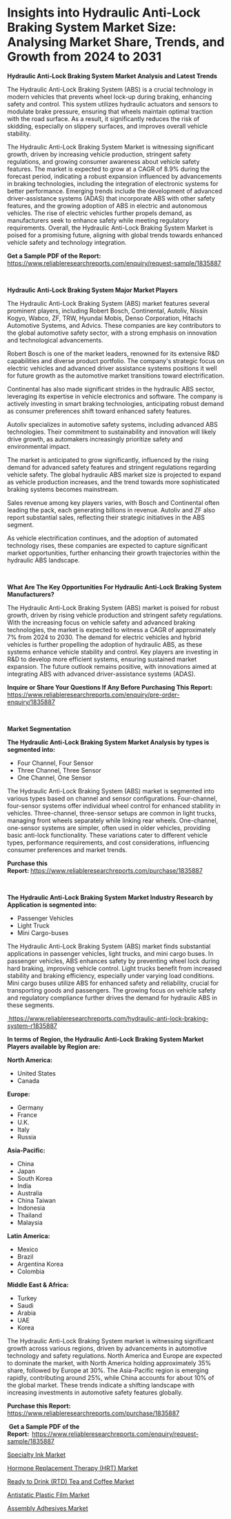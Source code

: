 <p><h1>Insights into Hydraulic Anti-Lock Braking System Market Size: Analysing Market Share, Trends, and Growth from 2024 to 2031</h1></p><p><strong>Hydraulic Anti-Lock Braking System Market Analysis and Latest Trends</strong></p>
<p><p>The Hydraulic Anti-Lock Braking System (ABS) is a crucial technology in modern vehicles that prevents wheel lock-up during braking, enhancing safety and control. This system utilizes hydraulic actuators and sensors to modulate brake pressure, ensuring that wheels maintain optimal traction with the road surface. As a result, it significantly reduces the risk of skidding, especially on slippery surfaces, and improves overall vehicle stability.</p><p>The Hydraulic Anti-Lock Braking System Market is witnessing significant growth, driven by increasing vehicle production, stringent safety regulations, and growing consumer awareness about vehicle safety features. The market is expected to grow at a CAGR of 8.9% during the forecast period, indicating a robust expansion influenced by advancements in braking technologies, including the integration of electronic systems for better performance. Emerging trends include the development of advanced driver-assistance systems (ADAS) that incorporate ABS with other safety features, and the growing adoption of ABS in electric and autonomous vehicles. The rise of electric vehicles further propels demand, as manufacturers seek to enhance safety while meeting regulatory requirements. Overall, the Hydraulic Anti-Lock Braking System Market is poised for a promising future, aligning with global trends towards enhanced vehicle safety and technology integration.</p></p>
<p><strong>Get a Sample PDF of the Report:&nbsp;</strong> <a href="https://www.reliableresearchreports.com/enquiry/request-sample/1835887?utm_campaign=28&utm_medium=2&utm_source=Github&utm_content=ia&utm_term=16102024&utm_id=hydraulic-anti-lock-braking-system">https://www.reliableresearchreports.com/enquiry/request-sample/1835887</a></p>
<p>&nbsp;</p>
<p><strong>Hydraulic Anti-Lock Braking System Major Market Players</strong></p>
<p><p>The Hydraulic Anti-Lock Braking System (ABS) market features several prominent players, including Robert Bosch, Continental, Autoliv, Nissin Kogyo, Wabco, ZF, TRW, Hyundai Mobis, Denso Corporation, Hitachi Automotive Systems, and Advics. These companies are key contributors to the global automotive safety sector, with a strong emphasis on innovation and technological advancements.</p><p>Robert Bosch is one of the market leaders, renowned for its extensive R&D capabilities and diverse product portfolio. The company's strategic focus on electric vehicles and advanced driver assistance systems positions it well for future growth as the automotive market transitions toward electrification.</p><p>Continental has also made significant strides in the hydraulic ABS sector, leveraging its expertise in vehicle electronics and software. The company is actively investing in smart braking technologies, anticipating robust demand as consumer preferences shift toward enhanced safety features. </p><p>Autoliv specializes in automotive safety systems, including advanced ABS technologies. Their commitment to sustainability and innovation will likely drive growth, as automakers increasingly prioritize safety and environmental impact.</p><p>The market is anticipated to grow significantly, influenced by the rising demand for advanced safety features and stringent regulations regarding vehicle safety. The global hydraulic ABS market size is projected to expand as vehicle production increases, and the trend towards more sophisticated braking systems becomes mainstream.</p><p>Sales revenue among key players varies, with Bosch and Continental often leading the pack, each generating billions in revenue. Autoliv and ZF also report substantial sales, reflecting their strategic initiatives in the ABS segment.</p><p>As vehicle electrification continues, and the adoption of automated technology rises, these companies are expected to capture significant market opportunities, further enhancing their growth trajectories within the hydraulic ABS landscape.</p></p>
<p>&nbsp;</p>
<p><strong>What Are The Key Opportunities For Hydraulic Anti-Lock Braking System Manufacturers?</strong></p>
<p><p>The Hydraulic Anti-Lock Braking System (ABS) market is poised for robust growth, driven by rising vehicle production and stringent safety regulations. With the increasing focus on vehicle safety and advanced braking technologies, the market is expected to witness a CAGR of approximately 7% from 2024 to 2030. The demand for electric vehicles and hybrid vehicles is further propelling the adoption of hydraulic ABS, as these systems enhance vehicle stability and control. Key players are investing in R&D to develop more efficient systems, ensuring sustained market expansion. The future outlook remains positive, with innovations aimed at integrating ABS with advanced driver-assistance systems (ADAS).</p></p>
<p><strong>Inquire or Share Your Questions If Any Before Purchasing This Report:</strong> <a href="https://www.reliableresearchreports.com/enquiry/pre-order-enquiry/1835887?utm_campaign=28&utm_medium=2&utm_source=Github&utm_content=ia&utm_term=16102024&utm_id=hydraulic-anti-lock-braking-system">https://www.reliableresearchreports.com/enquiry/pre-order-enquiry/1835887</a></p>
<p>&nbsp;</p>
<p><strong>Market Segmentation</strong></p>
<p><strong>The Hydraulic Anti-Lock Braking System Market Analysis by types is segmented into:</strong></p>
<p><ul><li>Four Channel, Four Sensor</li><li>Three Channel, Three Sensor</li><li>One Channel, One Sensor</li></ul></p>
<p><p>The Hydraulic Anti-Lock Braking System (ABS) market is segmented into various types based on channel and sensor configurations. Four-channel, four-sensor systems offer individual wheel control for enhanced stability in vehicles. Three-channel, three-sensor setups are common in light trucks, managing front wheels separately while linking rear wheels. One-channel, one-sensor systems are simpler, often used in older vehicles, providing basic anti-lock functionality. These variations cater to different vehicle types, performance requirements, and cost considerations, influencing consumer preferences and market trends.</p></p>
<p><strong>Purchase this Report:&nbsp;</strong><a href="https://www.reliableresearchreports.com/purchase/1835887?utm_campaign=28&utm_medium=2&utm_source=Github&utm_content=ia&utm_term=16102024&utm_id=hydraulic-anti-lock-braking-system">https://www.reliableresearchreports.com/purchase/1835887</a></p>
<p>&nbsp;</p>
<p><strong>The Hydraulic Anti-Lock Braking System Market Industry Research by Application is segmented into:</strong></p>
<p><ul><li>Passenger Vehicles</li><li>Light Truck</li><li>Mini Cargo-buses</li></ul></p>
<p><p>The Hydraulic Anti-Lock Braking System (ABS) market finds substantial applications in passenger vehicles, light trucks, and mini cargo buses. In passenger vehicles, ABS enhances safety by preventing wheel lock during hard braking, improving vehicle control. Light trucks benefit from increased stability and braking efficiency, especially under varying load conditions. Mini cargo buses utilize ABS for enhanced safety and reliability, crucial for transporting goods and passengers. The growing focus on vehicle safety and regulatory compliance further drives the demand for hydraulic ABS in these segments.</p></p>
<p><a href="https://www.reliableresearchreports.com/hydraulic-anti-lock-braking-system-r1835887?utm_campaign=28&utm_medium=2&utm_source=Github&utm_content=ia&utm_term=16102024&utm_id=hydraulic-anti-lock-braking-system">&nbsp;https://www.reliableresearchreports.com/hydraulic-anti-lock-braking-system-r1835887</a></p>
<p><strong>In terms of Region, the Hydraulic Anti-Lock Braking System Market Players available by Region are:</strong></p>
<p>
    <p> <strong> North America: </strong>
        <ul>
            <li>United States</li>
            <li>Canada</li>
        </ul>
        </p> 
    <p> <strong> Europe: </strong>
        <ul>
            <li>Germany</li>
            <li>France</li>
            <li>U.K.</li>
            <li>Italy</li>
            <li>Russia</li>
        </ul>
        </p> 
    <p> <strong> Asia-Pacific: </strong>
        <ul>
            <li>China</li>
            <li>Japan</li>
            <li>South Korea</li>
            <li>India</li>
            <li>Australia</li>
            <li>China Taiwan</li>
            <li>Indonesia</li>
            <li>Thailand</li>
            <li>Malaysia</li>
        </ul>
        </p> 
    <p> <strong> Latin America: </strong>
        <ul>
            <li>Mexico</li>
            <li>Brazil</li>
            <li>Argentina Korea</li>
            <li>Colombia</li>
        </ul>
        </p> 
    <p> <strong> Middle East & Africa: </strong>
        <ul>
            <li>Turkey</li>
            <li>Saudi</li>
            <li>Arabia</li>
            <li>UAE</li>
            <li>Korea</li>
        </ul>
    </p>
    </p>
<p><p>The Hydraulic Anti-Lock Braking System market is witnessing significant growth across various regions, driven by advancements in automotive technology and safety regulations. North America and Europe are expected to dominate the market, with North America holding approximately 35% share, followed by Europe at 30%. The Asia-Pacific region is emerging rapidly, contributing around 25%, while China accounts for about 10% of the global market. These trends indicate a shifting landscape with increasing investments in automotive safety features globally.</p></p>
<p><strong>Purchase this Report: </strong><a href="https://www.reliableresearchreports.com/purchase/1835887?utm_campaign=28&utm_medium=2&utm_source=Github&utm_content=ia&utm_term=16102024&utm_id=hydraulic-anti-lock-braking-system">https://www.reliableresearchreports.com/purchase/1835887</a></p>
<p>&nbsp;<strong>Get a Sample PDF of the Report:&nbsp;&nbsp;</strong><a href="https://www.reliableresearchreports.com/enquiry/request-sample/1835887?utm_campaign=28&utm_medium=2&utm_source=Github&utm_content=ia&utm_term=16102024&utm_id=hydraulic-anti-lock-braking-system">https://www.reliableresearchreports.com/enquiry/request-sample/1835887</a></p>
<p><strong></strong></p>
<p><p><a href="https://www.linkedin.com/pulse/specialty-ink-market-size-segmentation-trends-growth-analysis-ltwsc?utm_campaign=28&utm_medium=2&utm_source=Github&utm_content=ia&utm_term=16102024&utm_id=hydraulic-anti-lock-braking-system">Specialty Ink Market</a></p><p><a href="https://github.com/poppeotabedvo5/Market-Research-Report-List-1/blob/main/hormone-replacement-therapy-hrt-market.md?utm_campaign=28&utm_medium=2&utm_source=Github&utm_content=ia&utm_term=16102024&utm_id=hydraulic-anti-lock-braking-system">Hormone Replacement Therapy (HRT) Market</a></p><p><a href="https://github.com/inouyeaowaugh3/Market-Research-Report-List-1/blob/main/ready-to-drink-rtd-tea-and-coffee-market.md?utm_campaign=28&utm_medium=2&utm_source=Github&utm_content=ia&utm_term=16102024&utm_id=hydraulic-anti-lock-braking-system">Ready to Drink (RTD) Tea and Coffee Market</a></p><p><a href="https://www.linkedin.com/pulse/antistatic-plastic-film-sector-surge-68-growth-roadmap-z05oc?utm_campaign=28&utm_medium=2&utm_source=Github&utm_content=ia&utm_term=16102024&utm_id=hydraulic-anti-lock-braking-system">Antistatic Plastic Film Market</a></p><p><a href="https://www.linkedin.com/pulse/market-insights-global-assembly-adhesives-forecast-innovation-dznfc?utm_campaign=28&utm_medium=2&utm_source=Github&utm_content=ia&utm_term=16102024&utm_id=hydraulic-anti-lock-braking-system">Assembly Adhesives Market</a></p></p>